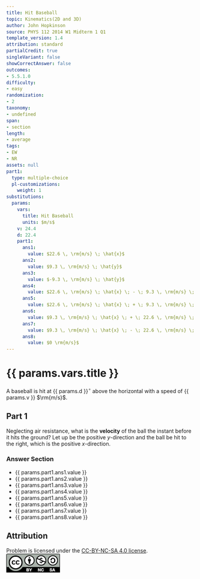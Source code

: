 ```yaml
---
title: Hit Baseball
topic: Kinematics(2D and 3D)
author: John Hopkinson
source: PHYS 112 2014 W1 Midterm 1 Q1
template_version: 1.4
attribution: standard
partialCredit: true
singleVariant: false
showCorrectAnswer: false
outcomes:
- 5.5.1.0
difficulty:
- easy
randomization:
- 2
taxonomy:
- undefined
span:
- section
length:
- average
tags:
- EW
- NR
assets: null
part1:
  type: multiple-choice
  pl-customizations:
    weight: 1
substitutions:
  params:
    vars:
      title: Hit Baseball
      units: $m/s$
    v: 24.4
    d: 22.4
    part1:
      ans1:
        value: $22.6 \, \rm{m/s} \; \hat{x}$
      ans2:
        value: $9.3 \, \rm{m/s} \; \hat{y}$
      ans3:
        value: $-9.3 \, \rm{m/s} \; \hat{y}$
      ans4:
        value: $22.6 \, \rm{m/s} \; \hat{x} \; - \; 9.3 \, \rm{m/s} \; \hat{y}$
      ans5:
        value: $22.6 \, \rm{m/s} \; \hat{x} \; + \; 9.3 \, \rm{m/s} \; \hat{y}$
      ans6:
        value: $9.3 \, \rm{m/s} \; \hat{x} \; + \; 22.6 \, \rm{m/s} \; \hat{y}$
      ans7:
        value: $9.3 \, \rm{m/s} \; \hat{x} \; - \; 22.6 \, \rm{m/s} \; \hat{y}$
      ans8:
        value: $0 \rm{m/s}$
---
```

# {{ params.vars.title }}
A baseball is hit at {{ params.d }}$^\circ$ above the horizontal with a speed of {{ params.v }} $\rm{m/s}$.

## Part 1

Neglecting air resistance, what is the **velocity** of the ball the instant before it hits the ground? Let up be the positive $y$-direction and the ball be hit to the right, which is the positive $x$-direction.

### Answer Section

- {{ params.part1.ans1.value }}
- {{ params.part1.ans2.value }}
- {{ params.part1.ans3.value }}
- {{ params.part1.ans4.value }}
- {{ params.part1.ans5.value }}
- {{ params.part1.ans6.value }}
- {{ params.part1.ans7.value }}
- {{ params.part1.ans8.value }}

## Attribution

Problem is licensed under the [CC-BY-NC-SA 4.0 license](https://creativecommons.org/licenses/by-nc-sa/4.0/).<br> ![The Creative Commons 4.0 license requiring attribution-BY, non-commercial-NC, and share-alike-SA license.](https://raw.githubusercontent.com/firasm/bits/master/by-nc-sa.png)